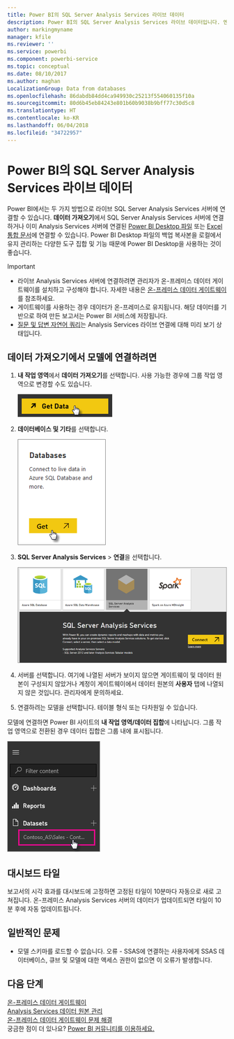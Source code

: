 ```yaml
---
title: Power BI의 SQL Server Analysis Services 라이브 데이터
description: Power BI의 SQL Server Analysis Services 라이브 데이터입니다. 엔터프라이즈 게이트웨이용으로 구성된 데이터 원본을 통해 수행됩니다.
author: markingmyname
manager: kfile
ms.reviewer: ''
ms.service: powerbi
ms.component: powerbi-service
ms.topic: conceptual
ms.date: 08/10/2017
ms.author: maghan
LocalizationGroup: Data from databases
ms.openlocfilehash: 86dabdb84dd4ca949930c25213f554060135f10a
ms.sourcegitcommit: 80d6b45eb84243e801b60b9038b9bff77c30d5c8
ms.translationtype: HT
ms.contentlocale: ko-KR
ms.lasthandoff: 06/04/2018
ms.locfileid: "34722957"
---
```

# <a name="sql-server-analysis-services-live-data-in-power-bi"></a>Power BI의 SQL Server Analysis Services 라이브 데이터
Power BI에서는 두 가지 방법으로 라이브 SQL Server Analysis Services 서버에 연결할 수 있습니다. **데이터 가져오기**에서 SQL Server Analysis Services 서버에 연결하거나 이미 Analysis Services 서버에 연결된 [Power BI Desktop 파일](service-desktop-files.md) 또는 [Excel 통합 문서](service-excel-workbook-files.md)에 연결할 수 있습니다. Power BI Desktop 파일의 백업 복사본을 로컬에서 유지 관리하는 다양한 도구 집합 및 기능 때문에 Power BI Desktop을 사용하는 것이 좋습니다.

 >[!IMPORTANT]
 >* 라이브 Analysis Services 서버에 연결하려면 관리자가 온-프레미스 데이터 게이트웨이를 설치하고 구성해야 합니다. 자세한 내용은 [온-프레미스 데이터 게이트웨이](service-gateway-onprem.md)를 참조하세요.
 >* 게이트웨이를 사용하는 경우 데이터가 온-프레미스로 유지됩니다.  해당 데이터를 기반으로 하여 만든 보고서는 Power BI 서비스에 저장됩니다. 
 >* [질문 및 답변 자연어 쿼리](service-q-and-a-direct-query.md)는 Analysis Services 라이브 연결에 대해 미리 보기 상태입니다.

## <a name="to-connect-to-a-model-from-get-data"></a>데이터 가져오기에서 모델에 연결하려면
1. **내 작업 영역**에서 **데이터 가져오기**를 선택합니다. 사용 가능한 경우에 그룹 작업 영역으로 변경할 수도 있습니다.
   
   ![](media/sql-server-analysis-services-tabular-data/connecttoas_getdatabutton.png)
2. **데이터베이스 및 기타**를 선택합니다.
   
   ![](media/sql-server-analysis-services-tabular-data/connecttoas_getdata_1.png)
3. **SQL Server Analysis Services** > **연결**을 선택합니다. 
   
   ![](media/sql-server-analysis-services-tabular-data/connecttoas_getdata_2.png)
4. 서버를 선택합니다. 여기에 나열된 서버가 보이지 않으면 게이트웨이 및 데이터 원본이 구성되지 않았거나 계정이 게이트웨이에서 데이터 원본의 **사용자** 탭에 나열되지 않은 것입니다. 관리자에게 문의하세요.
5. 연결하려는 모델을 선택합니다. 테이블 형식 또는 다차원일 수 있습니다.

모델에 연결하면 Power BI 사이트의 **내 작업 영역/데이터 집합**에 나타납니다. 그룹 작업 영역으로 전환된 경우 데이터 집합은 그룹 내에 표시됩니다.

![](media/sql-server-analysis-services-tabular-data/connecttoas_dataset_5.png)

## <a name="dashboard-tiles"></a>대시보드 타일
보고서의 시각 효과를 대시보드에 고정하면 고정된 타일이 10분마다 자동으로 새로 고쳐집니다. 온-프레미스 Analysis Services 서버의 데이터가 업데이트되면 타일이 10분 후에 자동 업데이트됩니다.

## <a name="common-issues"></a>일반적인 문제

* 모델 스키마를 로드할 수 없습니다. 오류 - SSAS에 연결하는 사용자에게 SSAS 데이터베이스, 큐브 및 모델에 대한 액세스 권한이 없으면 이 오류가 발생합니다.

## <a name="next-steps"></a>다음 단계
[온-프레미스 데이터 게이트웨이](service-gateway-onprem.md)  
[Analysis Services 데이터 원본 관리](service-gateway-enterprise-manage-ssas.md)  
[온-프레미스 데이터 게이트웨이 문제 해결](service-gateway-onprem-tshoot.md)  
궁금한 점이 더 있나요? [Power BI 커뮤니티를 이용하세요.](http://community.powerbi.com/)